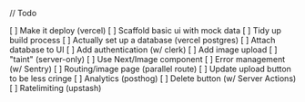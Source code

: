 // Todo

[ ] Make it deploy (vercel)
[ ] Scaffold basic ui with mock data
[ ] Tidy up build process
[ ] Actually set up a database (vercel postgres)
[ ] Attach database to UI
[ ] Add authentication (w/ clerk)
[ ] Add image upload
[ ] "taint" (server-only)
[ ] Use Next/Image component
[ ] Error management (w/ Sentry)
[ ] Routing/image page (parallel route)
[ ] Update upload button to be less cringe
[ ] Analytics (posthog)
[ ] Delete button (w/ Server Actions)
[ ] Ratelimiting (upstash)
